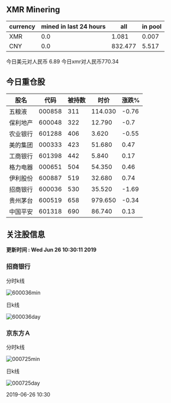 ## XMR Minering

|currency|mined in last 24 hours|all|in pool|
|---|---|---|---|
|XMR|0.0|1.081|0.007|
|CNY|0.0|832.477|5.517|

今日美元对人民币 6.89	今日xmr对人民币770.34


## 今日重仓股 

|股名|代码|被持数|时价|涨跌%|
|---|---|---|---|---|
|五粮液|000858|311|114.030|-0.76|
|保利地产|600048|322|12.790|-0.7|
|农业银行|601288|406|3.620|-0.55|
|美的集团|000333|423|51.680|0.47|
|工商银行|601398|442|5.840|0.17|
|格力电器|000651|504|54.350|0.46|
|伊利股份|600887|519|32.680|0.74|
|招商银行|600036|530|35.520|-1.69|
|贵州茅台|600519|658|979.650|-0.34|
|中国平安|601318|690|86.740|0.13|

## 关注股信息
**更新时间 : Wed Jun 26 10:30:11 2019**
### 招商银行 
分时k线

![600036min](http://image.sinajs.cn/newchart/min/n/sh600036.gif)

日k线

![600036day](http://image.sinajs.cn/newchart/daily/n/sh600036.gif)

### 京东方Ａ 
分时k线

![000725min](http://image.sinajs.cn/newchart/min/n/sz000725.gif)

日k线

![000725day](http://image.sinajs.cn/newchart/daily/n/sz000725.gif)

2019-06-26 10:30